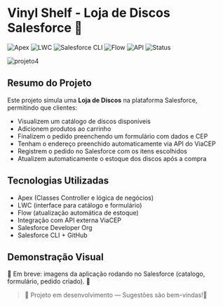 # Vinyl Shelf - Loja de Discos Salesforce 🚧


![Apex](https://img.shields.io/badge/Apex-Developer-blue)
![LWC](https://img.shields.io/badge/LWC-Lightning_Web_Components-blueviolet)
![Salesforce CLI](https://img.shields.io/badge/CLI-Salesforce-orange)
![Flow](https://img.shields.io/badge/Flow-Automation-green)
![API](https://img.shields.io/badge/API-REST-lightgrey)
![Status](https://img.shields.io/badge/Status-Em%20desenvolvimento-yellow)

![projeto4](https://github.com/user-attachments/assets/6269bfdc-692c-4999-9c68-913cdae79790)



## Resumo do Projeto

Este projeto simula uma **Loja de Discos** na plataforma Salesforce, permitindo que clientes:

- Visualizem um catálogo de discos disponíveis  
- Adicionem produtos ao carrinho  
- Finalizem o pedido preenchendo um formulário com dados e CEP  
- Tenham o endereço preenchido automaticamente via API do ViaCEP  
- Registrem o pedido no Salesforce com os itens escolhidos  
- Atualizem automaticamente o estoque dos discos após a compra  




## Tecnologias Utilizadas

-  Apex (Classes Controller e lógica de negócios)
-  LWC (interface para catálogo e formulário)
-  Flow (atualização automática de estoque)
-  Integração com API externa ViaCEP
-  Salesforce Developer Org
-  Salesforce CLI + GitHub


<!-- Objetos personalizados foram usados para fins educacionais, mesmo que existam equivalentes standard.  -->

## Demonstração Visual

🚧 Em breve: imagens da aplicação rodando no Salesforce (catalogo, formulário, pedido criado). 🚧



>  🚧 Projeto em desenvolvimento — Sugestões são bem-vindas!🚧

